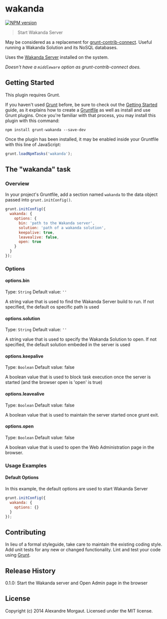 # wakanda
[![NPM version](https://badge.fury.io/js/grunt-wakanda.svg)](http://badge.fury.io/js/grunt-wakanda)

> Start Wakanda Server

May be considered as a replacement for [grunt-contrib-connect](https://github.com/gruntjs/grunt-contrib-connect). Useful running a Wakanda Solution and its NoSQL databases. 

Uses the [Wakanda Server](http://wakanda.org) installed on the system.

*Doesn't have a `middleware` option as grunt-contrib-connect does.*


## Getting Started
This plugin requires Grunt.

If you haven't used [Grunt](http://gruntjs.com/) before, be sure to check out the [Getting Started](http://gruntjs.com/getting-started) guide, as it explains how to create a [Gruntfile](http://gruntjs.com/sample-gruntfile) as well as install and use Grunt plugins. Once you're familiar with that process, you may install this plugin with this command:

```shell
npm install grunt-wakanda --save-dev
```

Once the plugin has been installed, it may be enabled inside your Gruntfile with this line of JavaScript:

```js
grunt.loadNpmTasks('wakanda');
```

## The "wakanda" task

### Overview
In your project's Gruntfile, add a section named `wakanda` to the data object passed into `grunt.initConfig()`.

```js
grunt.initConfig({
  wakanda: {
    options: {
      bin: 'path to the Wakanda server', 
      solution: 'path of a wakanda solution', 
      keepalive: true, 
      leavealive: false, 
      open: true
    }
  }
});
```

### Options

#### options.bin
Type: `String`
Default value: `''`

A string value that is used to find the Wakanda Server build to run.
If not specified, the default os specific path is used

#### options.solution
Type: `String`
Default value: `''`

A string value that is used to specify the Wakanda Solution to open.
If not specified, the default solution embeded in the server is used

#### options.keepalive
Type: `Boolean`
Default value: false

A boolean value that is used to block task execution once the server is started (and the browser open is 'open' is true)

#### options.leavealive
Type: `Boolean`
Default value: false

A boolean value that is used to maintain the server started once grunt exit.

#### options.open
Type: `Boolean`
Default value: false

A boolean value that is used to open the Web Administration page in the browser.


### Usage Examples

#### Default Options
In this example, the default options are used to start Wakanda Server

```js
grunt.initConfig({
  wakanda: {
    options: {}
  }
});
```


## Contributing
In lieu of a formal styleguide, take care to maintain the existing coding style. Add unit tests for any new or changed functionality. Lint and test your code using [Grunt](http://gruntjs.com/).

## Release History

0.1.0: Start the Wakanda server and Open Admin page in the browser

## License
Copyright (c) 2014 Alexandre Morgaut. Licensed under the MIT license.

